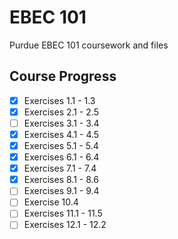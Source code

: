 # EBEC 101
Purdue EBEC 101 coursework and files

## Course Progress
- [x] Exercises 1.1 - 1.3
- [x] Exercises 2.1 - 2.5
- [ ] Exercises 3.1 - 3.4
- [x] Exercises 4.1 - 4.5
- [x] Exercises 5.1 - 5.4
- [x] Exercises 6.1 - 6.4
- [x] Exercises 7.1 - 7.4
- [x] Exercises 8.1 - 8.6
- [ ] Exercises 9.1 - 9.4
- [ ] Exercise 10.4
- [ ] Exercises 11.1 - 11.5
- [ ] Exercises 12.1 - 12.2
